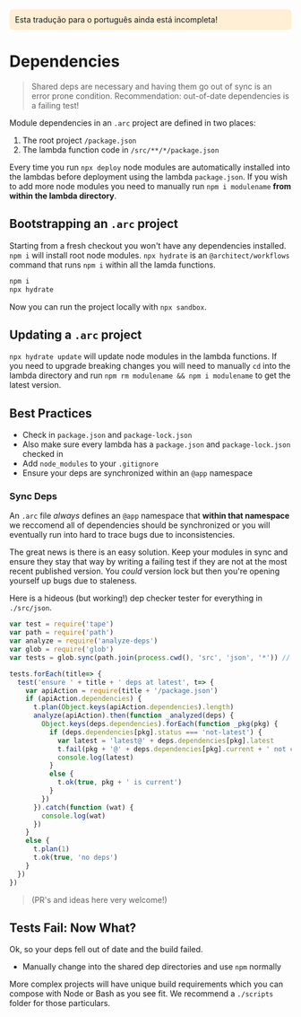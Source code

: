 <div style=background:papayawhip;padding:10px;border-radius:7px;>Esta tradução para o português ainda está incompleta!</div>

# Dependencies

> Shared deps are necessary and having them go out of sync is an error prone condition. Recommendation: out-of-date dependencies is a failing test!

Module dependencies in an `.arc` project are defined in two places:

1. The root project `/package.json`
2. The lambda function code in `/src/**/*/package.json`

Every time you run `npx deploy` node modules are automatically installed into the lambdas before deployment using the lambda `package.json`. If you wish to add more node modules you need to manually run `npm i modulename` **from within the lambda directory**.

## Bootstrapping an `.arc` project

Starting from a fresh checkout you won't have any dependencies installed. `npm i` will install root node modules. `npx hydrate` is an `@architect/workflows` command that runs `npm i` within all the lamda functions.

```bash
npm i 
npx hydrate
```

Now you can run the project locally with `npx sandbox`.

## Updating a `.arc` project

`npx hydrate update` will update node modules in the lambda functions. If you need to upgrade breaking changes you will need to manually `cd` into the lambda directory and run `npm rm modulename && npm i modulename` to get the latest version. 

## Best Practices

- Check in `package.json` and `package-lock.json`
- Also make sure every lambda has a `package.json` and `package-lock.json` checked in
- Add `node_modules` to your `.gitignore`
- Ensure your deps are synchronized within an `@app` namespace

### Sync Deps

An `.arc` file *always* defines an `@app` namespace that **within that namespace** we reccomend all of dependencies should be synchronized or you will eventually run into hard to trace bugs due to inconsistencies.

The great news is there is an easy solution. Keep your modules in sync and ensure they stay that way by writing a failing test if they are not at the most recent published version. You *could* version lock but then you're opening yourself up bugs due to staleness.

Here is a hideous (but working!) dep checker tester for everything in `./src/json`.

```javascript
var test = require('tape')
var path = require('path')
var analyze = require('analyze-deps')
var glob = require('glob')
var tests = glob.sync(path.join(process.cwd(), 'src', 'json', '*')) // NOTE this only looks at src/json/*

tests.forEach(title=> {
  test('ensure ' + title + ' deps at latest', t=> {
    var apiAction = require(title + '/package.json')
    if (apiAction.dependencies) {
      t.plan(Object.keys(apiAction.dependencies).length)
      analyze(apiAction).then(function _analyzed(deps) {
        Object.keys(deps.dependencies).forEach(function _pkg(pkg) {
          if (deps.dependencies[pkg].status === 'not-latest') {
            var latest = 'latest@' + deps.dependencies[pkg].latest
            t.fail(pkg + '@' + deps.dependencies[pkg].current + ' not current; ' + latest)
            console.log(latest)
          }
          else {
            t.ok(true, pkg + ' is current')
          }
        })
      }).catch(function (wat) {
        console.log(wat)
      })
    }
    else {
      t.plan(1)
      t.ok(true, 'no deps')
    }
  })
})
```

> (PR's and ideas here very welcome!)

## Tests Fail: Now What?

Ok, so your deps fell out of date and the build failed.

- Manually change into the shared dep directories and use `npm` normally

More complex projects will have unique build requirements which you can compose with Node or Bash as you see fit. We recommend a `./scripts` folder for those particulars.

